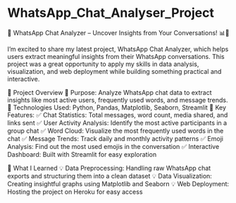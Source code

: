 # WhatsApp_Chat_Analyser_Project
🚀 WhatsApp Chat Analyzer – Uncover Insights from Your Conversations! 📊💬

I’m excited to share my latest project, WhatsApp Chat Analyzer, which helps users extract meaningful insights from their WhatsApp conversations. This project was a great opportunity to apply my skills in data analysis, visualization, and web deployment while building something practical and interactive.

🔹 Project Overview
📌 Purpose: Analyze WhatsApp chat data to extract insights like most active users, frequently used words, and message trends.
📌 Technologies Used: Python, Pandas, Matplotlib, Seaborn, Streamlit
📌 Key Features:
✅ Chat Statistics: Total messages, word count, media shared, and links sent
✅ User Activity Analysis: Identify the most active participants in a group chat
✅ Word Cloud: Visualize the most frequently used words in the chat
✅ Message Trends: Track daily and monthly activity patterns
✅ Emoji Analysis: Find out the most used emojis in the conversation
✅ Interactive Dashboard: Built with Streamlit for easy exploration

🎯 What I Learned
💡 Data Preprocessing: Handling raw WhatsApp chat exports and structuring them into a clean dataset
💡 Data Visualization: Creating insightful graphs using Matplotlib and Seaborn
💡 Web Deployment: Hosting the project on Heroku for easy access
